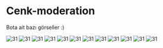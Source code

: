 # Cenk-moderation
Bota ait bazı görseller :)

<center> 
</center>
<img src="https://cdn.discordapp.com/attachments/782073495780589577/935861872966647808/unknown.png" alt="31" />
<img src="https://media.discordapp.net/attachments/782073495780589577/940680530985353276/unknown.png" alt="31" />
<img src="https://cdn.discordapp.com/attachments/782073495780589577/940680830437699604/unknown.png" alt="31" />
<img src="https://cdn.discordapp.com/attachments/782073495780589577/940725995500097566/unknown.png" alt="31" />
<img src="https://cdn.discordapp.com/attachments/782073495780589577/940726113020293151/unknown.png" alt="31" />
<img src="https://cdn.discordapp.com/attachments/782073495780589577/935865336828399636/unknown.png" alt="31" />
<img src="https://media.discordapp.net/attachments/782073495780589577/935859970954653756/unknown.png?width=805&height=222" alt="31" />
<img src="https://media.discordapp.net/attachments/782073495780589577/935861448167534612/unknown.png?width=418&height=477" alt="31" />
<img src="https://media.discordapp.net/attachments/782073495780589577/935860276526461008/unknown.png?width=330&height=477" alt="31" />
<img src="https://media.discordapp.net/attachments/782073495780589577/935861550634401802/unknown.png?width=391&height=676" alt="31" />
<img src="https://cdn.discordapp.com/attachments/782073495780589577/935863426046119986/unknown.png" alt="31" />
<img src="https://cdn.discordapp.com/attachments/782073495780589577/935863049435361320/unknown.png" alt="31" />


